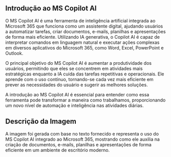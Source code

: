 ## Introdução ao MS Copilot AI
O MS Copilot AI é uma ferramenta de inteligência artificial integrada ao Microsoft 365 que funciona como um assistente digital, ajudando usuários a automatizar tarefas, criar documentos, e-mails, planilhas e apresentações de forma mais eficiente. Utilizando IA generativa, o Copilot AI é capaz de interpretar comandos em linguagem natural e executar ações complexas em diversos aplicativos do Microsoft 365, como Word, Excel, PowerPoint e Outlook.

O principal objetivo do MS Copilot AI é aumentar a produtividade dos usuários, permitindo que eles se concentrem em atividades mais estratégicas enquanto a IA cuida das tarefas repetitivas e operacionais. Ele aprende com o uso contínuo, tornando-se cada vez mais eficiente em prever as necessidades do usuário e sugerir as melhores soluções.

A introdução ao MS Copilot AI é essencial para entender como essa ferramenta pode transformar a maneira como trabalhamos, proporcionando um novo nível de automação e inteligência nas atividades diárias.

## Descrição da Imagem
A imagem foi gerada com base no texto fornecido e representa o uso do MS Copilot AI integrado ao Microsoft 365, mostrando como ele auxilia na criação de documentos, e-mails, planilhas e apresentações de forma eficiente em um ambiente de escritório moderno.
